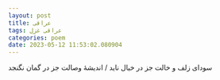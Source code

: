 ```yaml
---
layout: post
title: عراقی
tags: عراقی غزل
categories: poem
date: 2023-05-12 11:53:02.080904
---
```


سودای زلف و خالت جز در خیال ناید / اندیشهٔ وصالت جز در گمان نگنجد